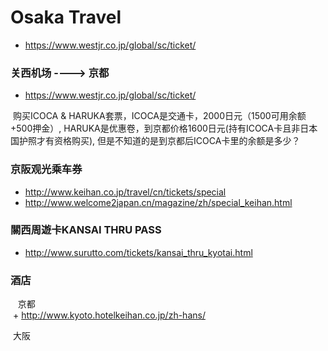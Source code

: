 # Osaka Travel

+ https://www.westjr.co.jp/global/sc/ticket/


### 关西机场 ----> 京都

  + https://www.westjr.co.jp/global/sc/ticket/

  购买ICOCA & HARUKA套票，ICOCA是交通卡，2000日元（1500可用余额+500押金）, HARUKA是优惠卷，到京都价格1600日元(持有ICOCA卡且非日本国护照才有资格购买), 但是不知道的是到京都后ICOCA卡里的余额是多少？

### 京阪观光乘车券

  + http://www.keihan.co.jp/travel/cn/tickets/special
  + http://www.welcome2japan.cn/magazine/zh/special_keihan.html
  
### 關西周遊卡KANSAI THRU PASS

  + http://www.surutto.com/tickets/kansai_thru_kyotai.html

### 酒店
  
  京都  
  + http://www.kyoto.hotelkeihan.co.jp/zh-hans/
  
  大阪
  
